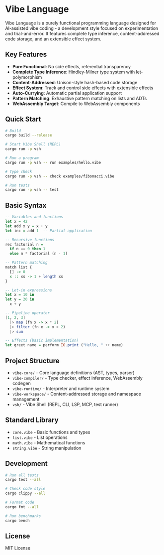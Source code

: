 # Vibe Language

Vibe Language is a purely functional programming language designed for AI-assisted vibe coding - a development style focused on experimentation and trial-and-error. It features complete type inference, content-addressed code storage, and an extensible effect system.

## Key Features

- **Pure Functional**: No side effects, referential transparency
- **Complete Type Inference**: Hindley-Milner type system with let-polymorphism
- **Content-Addressed**: Unison-style hash-based code storage
- **Effect System**: Track and control side effects with extensible effects
- **Auto-Currying**: Automatic partial application support
- **Pattern Matching**: Exhaustive pattern matching on lists and ADTs
- **WebAssembly Target**: Compile to WebAssembly components

## Quick Start

```bash
# Build
cargo build --release

# Start Vibe Shell (REPL)
cargo run -p vsh

# Run a program
cargo run -p vsh -- run examples/hello.vibe

# Type check
cargo run -p vsh -- check examples/fibonacci.vibe

# Run tests
cargo run -p vsh -- test
```

## Basic Syntax

```haskell
-- Variables and functions
let x = 42
let add x y = x + y
let inc = add 1  -- Partial application

-- Recursive functions
rec factorial n =
  if n == 0 then 1
  else n * factorial (n - 1)

-- Pattern matching
match list {
  [] -> 0
  x :: xs -> 1 + length xs
}

-- Let-in expressions
let x = 10 in
let y = 20 in
  x + y

-- Pipeline operator
[1, 2, 3]
  |> map (fn x -> x * 2)
  |> filter (fn x -> x > 2)
  |> sum

-- Effects (basic implementation)
let greet name = perform IO.print ("Hello, " ++ name)
```

## Project Structure

- `vibe-core/` - Core language definitions (AST, types, parser)
- `vibe-compiler/` - Type checker, effect inference, WebAssembly codegen
- `vibe-runtime/` - Interpreter and runtime system
- `vibe-workspace/` - Content-addressed storage and namespace management
- `vsh/` - Vibe Shell (REPL, CLI, LSP, MCP, test runner)

## Standard Library

- `core.vibe` - Basic functions and types
- `list.vibe` - List operations
- `math.vibe` - Mathematical functions
- `string.vibe` - String manipulation

## Development

```bash
# Run all tests
cargo test --all

# Check code style
cargo clippy --all

# Format code
cargo fmt --all

# Run benchmarks
cargo bench
```

## License

MIT License